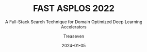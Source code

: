 ---
layout:     post
title:      FAST ASPLOS 2022
subtitle:   A Full-Stack Search Technique for Domain Optimized Deep Learning Accelerators
date:       2024-01-05
author:     Treaseven
header-img: img/bg20.jpg
catalog: true
tags:
    - Machine Learning
    - Tensor Processing Unit
    - Hardware-software Codeisgn
---